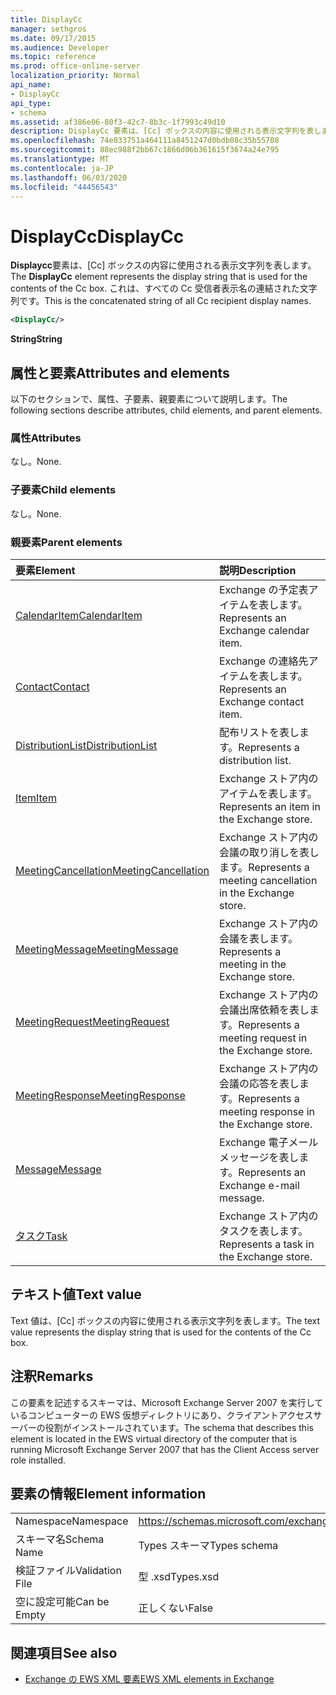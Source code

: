 ```yaml
---
title: DisplayCc
manager: sethgros
ms.date: 09/17/2015
ms.audience: Developer
ms.topic: reference
ms.prod: office-online-server
localization_priority: Normal
api_name:
- DisplayCc
api_type:
- schema
ms.assetid: af386e06-80f3-42c7-8b3c-1f7993c49d10
description: DisplayCc 要素は、[Cc] ボックスの内容に使用される表示文字列を表します。 これは、すべての Cc 受信者表示名の連結された文字列です。
ms.openlocfilehash: 74e033751a464111a8451247d0bdb08c35b55708
ms.sourcegitcommit: 88ec988f2bb67c1866d06b361615f3674a24e795
ms.translationtype: MT
ms.contentlocale: ja-JP
ms.lasthandoff: 06/03/2020
ms.locfileid: "44456543"
---
```

# <a name="displaycc"></a><span data-ttu-id="b742a-104">DisplayCc</span><span class="sxs-lookup"><span data-stu-id="b742a-104">DisplayCc</span></span>

<span data-ttu-id="b742a-105">**Displaycc**要素は、[Cc] ボックスの内容に使用される表示文字列を表します。</span><span class="sxs-lookup"><span data-stu-id="b742a-105">The **DisplayCc** element represents the display string that is used for the contents of the Cc box.</span></span> <span data-ttu-id="b742a-106">これは、すべての Cc 受信者表示名の連結された文字列です。</span><span class="sxs-lookup"><span data-stu-id="b742a-106">This is the concatenated string of all Cc recipient display names.</span></span> 
  
```xml
<DisplayCc/>
```

 <span data-ttu-id="b742a-107">**String**</span><span class="sxs-lookup"><span data-stu-id="b742a-107">**String**</span></span>
## <a name="attributes-and-elements"></a><span data-ttu-id="b742a-108">属性と要素</span><span class="sxs-lookup"><span data-stu-id="b742a-108">Attributes and elements</span></span>

<span data-ttu-id="b742a-109">以下のセクションで、属性、子要素、親要素について説明します。</span><span class="sxs-lookup"><span data-stu-id="b742a-109">The following sections describe attributes, child elements, and parent elements.</span></span>
  
### <a name="attributes"></a><span data-ttu-id="b742a-110">属性</span><span class="sxs-lookup"><span data-stu-id="b742a-110">Attributes</span></span>

<span data-ttu-id="b742a-111">なし。</span><span class="sxs-lookup"><span data-stu-id="b742a-111">None.</span></span>
  
### <a name="child-elements"></a><span data-ttu-id="b742a-112">子要素</span><span class="sxs-lookup"><span data-stu-id="b742a-112">Child elements</span></span>

<span data-ttu-id="b742a-113">なし。</span><span class="sxs-lookup"><span data-stu-id="b742a-113">None.</span></span>
  
### <a name="parent-elements"></a><span data-ttu-id="b742a-114">親要素</span><span class="sxs-lookup"><span data-stu-id="b742a-114">Parent elements</span></span>

|<span data-ttu-id="b742a-115">**要素**</span><span class="sxs-lookup"><span data-stu-id="b742a-115">**Element**</span></span>|<span data-ttu-id="b742a-116">**説明**</span><span class="sxs-lookup"><span data-stu-id="b742a-116">**Description**</span></span>|
|:-----|:-----|
|[<span data-ttu-id="b742a-117">CalendarItem</span><span class="sxs-lookup"><span data-stu-id="b742a-117">CalendarItem</span></span>](calendaritem.md) <br/> |<span data-ttu-id="b742a-118">Exchange の予定表アイテムを表します。</span><span class="sxs-lookup"><span data-stu-id="b742a-118">Represents an Exchange calendar item.</span></span>  <br/> |
|[<span data-ttu-id="b742a-119">Contact</span><span class="sxs-lookup"><span data-stu-id="b742a-119">Contact</span></span>](contact.md) <br/> |<span data-ttu-id="b742a-120">Exchange の連絡先アイテムを表します。</span><span class="sxs-lookup"><span data-stu-id="b742a-120">Represents an Exchange contact item.</span></span>  <br/> |
|[<span data-ttu-id="b742a-121">DistributionList</span><span class="sxs-lookup"><span data-stu-id="b742a-121">DistributionList</span></span>](distributionlist.md) <br/> |<span data-ttu-id="b742a-122">配布リストを表します。</span><span class="sxs-lookup"><span data-stu-id="b742a-122">Represents a distribution list.</span></span>  <br/> |
|[<span data-ttu-id="b742a-123">Item</span><span class="sxs-lookup"><span data-stu-id="b742a-123">Item</span></span>](item.md) <br/> |<span data-ttu-id="b742a-124">Exchange ストア内のアイテムを表します。</span><span class="sxs-lookup"><span data-stu-id="b742a-124">Represents an item in the Exchange store.</span></span>  <br/> |
|[<span data-ttu-id="b742a-125">MeetingCancellation</span><span class="sxs-lookup"><span data-stu-id="b742a-125">MeetingCancellation</span></span>](meetingcancellation.md) <br/> |<span data-ttu-id="b742a-126">Exchange ストア内の会議の取り消しを表します。</span><span class="sxs-lookup"><span data-stu-id="b742a-126">Represents a meeting cancellation in the Exchange store.</span></span>  <br/> |
|[<span data-ttu-id="b742a-127">MeetingMessage</span><span class="sxs-lookup"><span data-stu-id="b742a-127">MeetingMessage</span></span>](meetingmessage.md) <br/> |<span data-ttu-id="b742a-128">Exchange ストア内の会議を表します。</span><span class="sxs-lookup"><span data-stu-id="b742a-128">Represents a meeting in the Exchange store.</span></span>  <br/> |
|[<span data-ttu-id="b742a-129">MeetingRequest</span><span class="sxs-lookup"><span data-stu-id="b742a-129">MeetingRequest</span></span>](meetingrequest.md) <br/> |<span data-ttu-id="b742a-130">Exchange ストア内の会議出席依頼を表します。</span><span class="sxs-lookup"><span data-stu-id="b742a-130">Represents a meeting request in the Exchange store.</span></span>  <br/> |
|[<span data-ttu-id="b742a-131">MeetingResponse</span><span class="sxs-lookup"><span data-stu-id="b742a-131">MeetingResponse</span></span>](meetingresponse.md) <br/> |<span data-ttu-id="b742a-132">Exchange ストア内の会議の応答を表します。</span><span class="sxs-lookup"><span data-stu-id="b742a-132">Represents a meeting response in the Exchange store.</span></span>  <br/> |
|[<span data-ttu-id="b742a-133">Message</span><span class="sxs-lookup"><span data-stu-id="b742a-133">Message</span></span>](message-ex15websvcsotherref.md) <br/> |<span data-ttu-id="b742a-134">Exchange 電子メールメッセージを表します。</span><span class="sxs-lookup"><span data-stu-id="b742a-134">Represents an Exchange e-mail message.</span></span>  <br/> |
|[<span data-ttu-id="b742a-135">タスク</span><span class="sxs-lookup"><span data-stu-id="b742a-135">Task</span></span>](task.md) <br/> |<span data-ttu-id="b742a-136">Exchange ストア内のタスクを表します。</span><span class="sxs-lookup"><span data-stu-id="b742a-136">Represents a task in the Exchange store.</span></span>  <br/> |
   
## <a name="text-value"></a><span data-ttu-id="b742a-137">テキスト値</span><span class="sxs-lookup"><span data-stu-id="b742a-137">Text value</span></span>

<span data-ttu-id="b742a-138">Text 値は、[Cc] ボックスの内容に使用される表示文字列を表します。</span><span class="sxs-lookup"><span data-stu-id="b742a-138">The text value represents the display string that is used for the contents of the Cc box.</span></span>
  
## <a name="remarks"></a><span data-ttu-id="b742a-139">注釈</span><span class="sxs-lookup"><span data-stu-id="b742a-139">Remarks</span></span>

<span data-ttu-id="b742a-140">この要素を記述するスキーマは、Microsoft Exchange Server 2007 を実行しているコンピューターの EWS 仮想ディレクトリにあり、クライアントアクセスサーバーの役割がインストールされています。</span><span class="sxs-lookup"><span data-stu-id="b742a-140">The schema that describes this element is located in the EWS virtual directory of the computer that is running Microsoft Exchange Server 2007 that has the Client Access server role installed.</span></span>
  
## <a name="element-information"></a><span data-ttu-id="b742a-141">要素の情報</span><span class="sxs-lookup"><span data-stu-id="b742a-141">Element information</span></span>

|||
|:-----|:-----|
|<span data-ttu-id="b742a-142">Namespace</span><span class="sxs-lookup"><span data-stu-id="b742a-142">Namespace</span></span>  <br/> |https://schemas.microsoft.com/exchange/services/2006/types  <br/> |
|<span data-ttu-id="b742a-143">スキーマ名</span><span class="sxs-lookup"><span data-stu-id="b742a-143">Schema Name</span></span>  <br/> |<span data-ttu-id="b742a-144">Types スキーマ</span><span class="sxs-lookup"><span data-stu-id="b742a-144">Types schema</span></span>  <br/> |
|<span data-ttu-id="b742a-145">検証ファイル</span><span class="sxs-lookup"><span data-stu-id="b742a-145">Validation File</span></span>  <br/> |<span data-ttu-id="b742a-146">型 .xsd</span><span class="sxs-lookup"><span data-stu-id="b742a-146">Types.xsd</span></span>  <br/> |
|<span data-ttu-id="b742a-147">空に設定可能</span><span class="sxs-lookup"><span data-stu-id="b742a-147">Can be Empty</span></span>  <br/> |<span data-ttu-id="b742a-148">正しくない</span><span class="sxs-lookup"><span data-stu-id="b742a-148">False</span></span>  <br/> |
   
## <a name="see-also"></a><span data-ttu-id="b742a-149">関連項目</span><span class="sxs-lookup"><span data-stu-id="b742a-149">See also</span></span>

- [<span data-ttu-id="b742a-150">Exchange の EWS XML 要素</span><span class="sxs-lookup"><span data-stu-id="b742a-150">EWS XML elements in Exchange</span></span>](ews-xml-elements-in-exchange.md)

